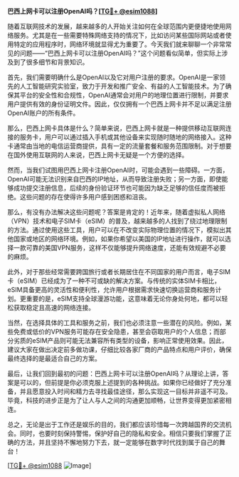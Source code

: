 **巴西上网卡可以注册OpenAI吗？[[TG💪+ @esim1088](https://t.me/s/esim1088)]**

随着互联网技术的发展，越来越多的人开始关注如何在全球范围内更便捷地使用网络服务。尤其是在一些需要特殊网络支持的情况下，比如访问某些国际网站或者使用特定的应用程序时，网络环境就显得尤为重要了。今天我们就来聊聊一个非常常见的问题——“巴西上网卡可以注册OpenAI吗？”这个问题看似简单，但实际上涉及到了很多细节和背景知识。

首先，我们需要明确什么是OpenAI以及它对用户注册的要求。OpenAI是一家领先的人工智能研究实验室，致力于开发和推广安全、有益的人工智能技术。为了确保其平台的安全性和合规性，OpenAI通常会对用户的地理位置进行限制，并要求用户提供有效的身份证明文件。因此，仅仅拥有一个巴西上网卡并不足以满足注册OpenAI账户的所有条件。

那么，巴西上网卡具体是什么？简单来说，巴西上网卡就是一种提供移动互联网连接的服务卡，用户可以通过插入手机或其他设备来实现随时随地的网络接入。这种卡通常由当地的电信运营商提供，具有一定的流量套餐和服务范围限制。对于想要在国外使用互联网的人来说，巴西上网卡无疑是一个方便的选择。

然而，当我们试图用巴西上网卡注册OpenAI时，可能会遇到一些障碍。一方面，OpenAI可能无法识别来自巴西的IP地址，从而导致注册失败；另一方面，即使能够成功提交注册信息，后续的身份验证环节也可能因为缺乏足够的信任度而被拒绝。这些问题的存在使得许多用户感到困惑和沮丧。

那么，有没有办法解决这些问题呢？答案是肯定的！近年来，随着虚拟私人网络（VPN）技术和电子SIM卡（eSIM）的普及，越来越多的人找到了绕过地理限制的方法。通过使用这些工具，用户可以在不改变实际物理位置的情况下，模拟出其他国家或地区的网络环境。例如，如果你希望以美国的IP地址进行操作，就可以选择一款可靠的美国VPN服务，这样不仅能够提升网络速度，还能有效规避不必要的麻烦。

此外，对于那些经常需要跨国旅行或者长期居住在不同国家的用户而言，电子SIM卡（eSIM）已经成为了一种不可或缺的解决方案。与传统的实体SIM卡相比，eSIM具备更高的灵活性和便利性，允许用户根据需求快速切换运营商和服务计划。更重要的是，eSIM支持全球漫游功能，这意味着无论你身处何地，都可以轻松获取稳定且高速的网络连接。

当然，在选择具体的工具和服务之前，我们也必须注意一些潜在的风险。例如，某些免费或低价的VPN服务可能存在安全隐患，甚至会窃取用户的个人信息；而部分劣质的eSIM产品则可能无法兼容所有类型的设备，影响正常使用效果。因此，建议大家在做出决定前多做功课，仔细比较各家厂商的产品特点和用户评价，确保最终选择的是最适合自己的方案。

最后，让我们回到最初的问题：巴西上网卡可以注册OpenAI吗？从理论上讲，答案是可以的，但前提是你必须克服上述提到的各种挑战。如果你已经做好了充分准备，并且愿意投入时间和精力去寻找最佳途径，那么实现这一目标并非遥不可及。毕竟，科技的进步正是为了让人与人之间的沟通更加顺畅，让世界变得更加紧密相连。

总之，无论是出于工作还是娱乐的目的，我们都应该珍惜每一次跨越国界的交流机会。同时，也要时刻保持警惕，保护好自己的隐私和安全。相信只要我们掌握了正确的方法，并且坚持不懈地努力下去，就一定能够在数字时代找到属于自己的舞台！

[[TG💪+ @esim1088](https://t.me/s/esim1088) ![Image](https://i.postimg.cc/4NQfJmqS/Snipaste-2025-05-13-00-14-12.png)]